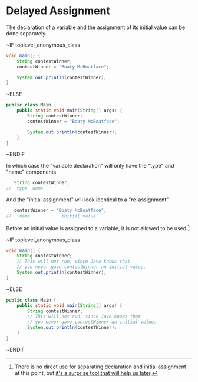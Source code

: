 # Delayed Assignment

The declaration of a variable and the assignment of its initial value can
be done separately.

~IF toplevel_anonymous_class
```java
void main() {
    String contestWinner;
    contestWinner = "Boaty McBoatface";

    System.out.println(contestWinner);
}
```
~ELSE
```java
public class Main {
    public static void main(String[] args) {
        String contestWinner;
        contestWinner = "Boaty McBoatface";

        System.out.println(contestWinner);
    }
}
```
~ENDIF


In which case the "variable declaration" will only have the "type" and "name" components.

```java
   String contestWinner;
//  type  name
```

And the "initial assignment" will look identical to a "re-assignment".

```java
   contestWinner = "Boaty McBoatface";
//   name            initial value
```

Before an initial value is assigned to a variable, it is not allowed to be used.[^whydelay]

~IF toplevel_anonymous_class
```java
void main() {
    String contestWinner;
    // This will not run, since Java knows that
    // you never gave contestWinner an initial value.
    System.out.println(contestWinner);
}
```
~ELSE
```java
public class Main {
    public static void main(String[] args) {
        String contestWinner;
        // This will not run, since Java knows that
        // you never gave contestWinner an initial value.
        System.out.println(contestWinner);
    }
}
```
~ENDIF


[^whydelay]: There is no direct use for separating declaration and initial assignment at this point,
but [it's a surprise tool that will help us later](https://knowyourmeme.com/memes/its-a-surprise-tool-that-will-help-us-later).
